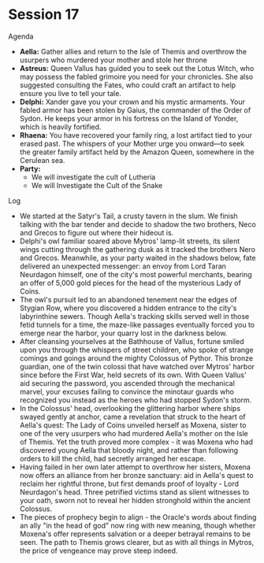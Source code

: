 # Session 17

Agenda

* **Aella:** Gather allies and return to the Isle of Themis and overthrow the usurpers who murdered your mother and stole her throne  
* **Astreus:** Queen Vallus has guided you to seek out the Lotus Witch, who may possess the fabled grimoire you need for your chronicles. She also suggested consulting the Fates, who could craft an artifact to help ensure you live to tell your tale.  
* **Delphi:** Xander gave you your crown and his mystic armaments. Your fabled armor has been stolen by Gaius, the commander of the Order of Sydon. He keeps your armor in his fortress on the Island of Yonder, which is heavily fortified.  
* **Rhaena:** You have recovered your family ring, a lost artifact tied to your erased past. The whispers of your Mother urge you onward—to seek the greater family artifact held by the Amazon Queen, somewhere in the Cerulean sea.  
* **Party:**   
  * We will investigate the cult of Lutheria  
  * We will Investigate the Cult of the Snake

Log

* We started at the Satyr's Tail, a crusty tavern in the slum. We finish talking with the bar tender and decide to shadow the two brothers, Neco and Grecos to figure out where their hideout is.  
* Delphi's owl familiar soared above Mytros' lamp-lit streets, its silent wings cutting through the gathering dusk as it tracked the brothers Nero and Grecos. Meanwhile, as your party waited in the shadows below, fate delivered an unexpected messenger: an envoy from Lord Taran Neurdagon himself, one of the city's most powerful merchants, bearing an offer of 5,000 gold pieces for the head of the mysterious Lady of Coins.  
* The owl's pursuit led to an abandoned tenement near the edges of Stygian Row, where you discovered a hidden entrance to the city's labyrinthine sewers. Though Aella's tracking skills served well in those fetid tunnels for a time, the maze-like passages eventually forced you to emerge near the harbor, your quarry lost in the darkness below.  
* After cleansing yourselves at the Bathhouse of Vallus, fortune smiled upon you through the whispers of street children, who spoke of strange comings and goings around the mighty Colossus of Pythor. This bronze guardian, one of the twin colossi that have watched over Mytros' harbor since before the First War, held secrets of its own. With Queen Vallus' aid securing the password, you ascended through the mechanical marvel, your excuses failing to convince the minotaur guards who recognized you instead as the heroes who had stopped Sydon's storm.  
* In the Colossus' head, overlooking the glittering harbor where ships swayed gently at anchor, came a revelation that struck to the heart of Aella's quest: The Lady of Coins unveiled herself as Moxena, sister to one of the very usurpers who had murdered Aella's mother on the Isle of Themis. Yet the truth proved more complex \- it was Moxena who had discovered young Aella that bloody night, and rather than following orders to kill the child, had secretly arranged her escape.  
* Having failed in her own later attempt to overthrow her sisters, Moxena now offers an alliance from her bronze sanctuary: aid in Aella's quest to reclaim her rightful throne, but first demands proof of loyalty \- Lord Neurdagon's head. Three petrified victims stand as silent witnesses to your oath, sworn not to reveal her hidden stronghold within the ancient Colossus.  
* The pieces of prophecy begin to align \- the Oracle's words about finding an ally "in the head of god" now ring with new meaning, though whether Moxena's offer represents salvation or a deeper betrayal remains to be seen. The path to Themis grows clearer, but as with all things in Mytros, the price of vengeance may prove steep indeed.
